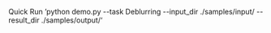 Quick Run
’python demo.py --task Deblurring --input_dir ./samples/input/ --result_dir ./samples/output/‘
